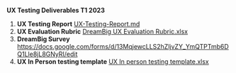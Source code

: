 **UX Testing Deliverables T1 2023**

1. **UX Testing Report** [UX-Testing-Report.md](https://github.com/thoth-tech/documentation/files/11507287/UX-Testing-Report.md) <br/>
2. **UX Evaluation Rubric** [DreamBig UX Evaluation Rubric.xlsx](https://github.com/thoth-tech/documentation/files/11507289/DreamBig.UX.Evaluation.Rubric.xlsx)
3. **DreamBig Survey** https://docs.google.com/forms/d/13MqjewcLLS2hZljvZY_YmQTPTmb6DQ1Lle8jL8GNyRI/edit
4. **UX In Person testing template** [UX In person testing template.xlsx](https://github.com/thoth-tech/documentation/files/11507286/UX.In.person.testing.template.xlsx) <br/>

